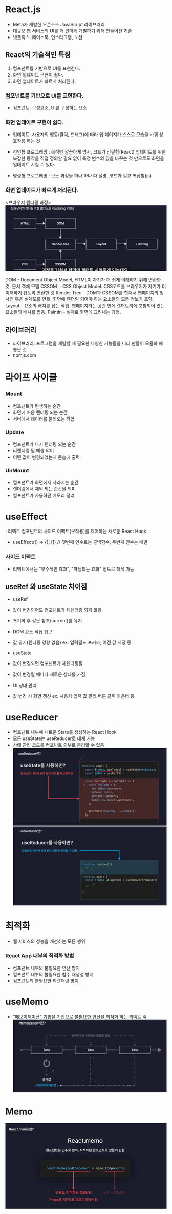 # React.js

- Meta가 개발한 오픈소스 JavaScript 라이브러리
- 대규모 웹 서비스의 UI를 더 편하게 개발하기 위해 만들어진 기술
- 넷플릭스, 페이스북, 인스타그램, 노션

## React의 기술적인 특징

1. 컴포넌트를 기반으로 UI를 표현한다.
2. 화면 업데이트 구현이 쉽다.
3. 화면 업데이트가 빠르게 처리된다.

### 컴포넌트를 기반으로 UI를 표현한다.

- 컴포넌트: 구성요소, UI를 구성하는 요소

### 화면 업데이트 구현이 쉽다.

- 업데이트: 사용자의 행동(클릭, 드래그)에 따라 웹 페이지가 스스로 모습을 바꿔 상호작용 하는 것

- 선언형 프로그래밍 : 목적만 깔끔하게 명시, 코드가 간결함(React)
  업데이트를 위한 복잡한 동작을 직접 정의할 필요 없이 특정 변수의 값을 바꾸는 것 만으로도 화면을 업데이트 시킬 수 있다.
- 명령형 프로그래밍 : 모든 과정을 하나 하나 다 설명, 코드가 길고 복잡함(js)

### 화면 업데이트가 빠르게 처리된다.

<브라우저 렌더링 과정>
![alt text](./React/img.png)

DOM - Document Object Model, HTML이 자기가 더 쉽게 이해하기 위해 변환한 것. 문서 객체 모델
CSSOM = CSS Object Model. CSS코드를 브라우저가 자기가 더 이해하기 쉽도록 변환한 것
Render Tree - DOM과 CSSOM를 합쳐서 웹페이지의 청사진 혹은 설계도를 만듦. 화면에 렌더링 되어야 하는 요소들의 모든 정보가 포함.
Layout - 요소의 배치를 잡는 작업. 웹페이지라는 공간 안에 렌더트리에 포함되어 있는 요소들의 배치를 잡음.
Paintin - 실제로 화면에 그려내는 과정.

## 라이브러리

- 라이브러리: 프로그램을 개발할 때 필요한 다양한 기능들을 미리 만들어 모듈화 해 놓은 것
- npmjs.com

# 라이프 사이클

### Mount

- 컴포넌트가 탄생하는 순간
- 화면에 처음 렌더링 되는 순간
- 서버에서 데이터를 불러오는 작업

### Update

- 컴포넌트가 다시 렌더링 되는 순간
- 리렌더링 될 때를 의미
- 어떤 값이 변경되었는지 콘솔에 출력

### UnMount

- 컴포넌트가 화면에서 사라지는 순간
- 렌더링에서 제외 되는 순간을 의미
- 컴포넌트가 사용하던 메모리 정리

# useEffect

: 리액트 컴포넌트의 사이드 이펙트(부작용)를 제어하는 새로운 React Hook

- useEffect(() => {}, []) // 첫번째 인수로는 콜백함수, 두번째 인수는 배열

### 사이드 이펙트

- 리액트에서는 "부수적인 효과", "파생되는 효과" 정도로 해석 가능

## useRef 와 useState 차이점

- useRef
- 값이 변경되어도 컴포넌트가 재렌더링 되지 않음
- 초기화 후 같은 참조(current)를 유지
- DOM 요소 직접 접근
- 값 유지(렌더링 영향 없음)
  ex. 입력필드 포커스, 이전 값 저장 등

- useState
- 값이 변경되면 컴포넌트가 재렌더링됨
- 값이 변경될 때마다 새로운 상태를 가짐
- UI 상태 관리
- 값 변경 시 화면 갱신
  ex. 사용자 입력 값 관리,버튼 클릭 카운터 등

# useReducer

- 컴포넌트 내부에 새로운 State를 생성하는 React Hook
- 모든 useState는 useReducer로 대체 가능
- 상태 관리 코드를 컴포넌트 외부로 분리할 수 있음
  ![alt text](./React/image.png)
  ![alt text](./React/image-1.png)

# 최적화

- 웹 서비스의 성능을 개선하는 모든 행위

### React App 내부의 최적화 방법

- 컴포넌트 내부의 불필요한 연산 방지
- 컴포넌트 내부의 불필요한 함수 재생성 방지
- 컴포넌트의 불필요한 리렌더링 방지

# useMemo

- "메모이제이션" 기법을 기반으로 불필요한 연산을 최적화 하는 리액트 훅
  ![alt text](./React/image-2.png)

# Memo

![alt text](./React/image-3.png)
